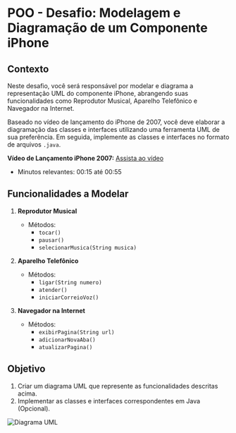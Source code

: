 # POO - Desafio: Modelagem e Diagramação de um Componente iPhone

## Contexto

Neste desafio, você será responsável por modelar e diagrama a representação UML do componente iPhone, abrangendo suas funcionalidades como Reprodutor Musical, Aparelho Telefônico e Navegador na Internet.

Baseado no vídeo de lançamento do iPhone de 2007, você deve elaborar a diagramação das classes e interfaces utilizando uma ferramenta UML de sua preferência. Em seguida, implemente as classes e interfaces no formato de arquivos `.java`.

**Vídeo de Lançamento iPhone 2007:** [Assista ao vídeo](https://www.youtube.com/watch?v=9ou608QQRq8)
- Minutos relevantes: 00:15 até 00:55

## Funcionalidades a Modelar

1. **Reprodutor Musical**
   - Métodos:
     - `tocar()`
     - `pausar()`
     - `selecionarMusica(String musica)`

2. **Aparelho Telefônico**
   - Métodos:
     - `ligar(String numero)`
     - `atender()`
     - `iniciarCorreioVoz()`

3. **Navegador na Internet**
   - Métodos:
     - `exibirPagina(String url)`
     - `adicionarNovaAba()`
     - `atualizarPagina()`

## Objetivo

1. Criar um diagrama UML que represente as funcionalidades descritas acima.
2. Implementar as classes e interfaces correspondentes em Java (Opcional).

![Diagrama UML](../Modelando%20o%20iPhone%20com%20UML/src/docs/DiagramaUML.png)